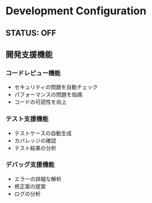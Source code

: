 # Development Configuration

## STATUS: OFF
<!-- このセクションがOFFの場合、以下の内容は無視してください -->

## 開発支援機能
### コードレビュー機能
- セキュリティの問題を自動チェック
- パフォーマンスの問題を指摘
- コードの可読性を向上

### テスト支援機能
- テストケースの自動生成
- カバレッジの確認
- テスト結果の分析

### デバッグ支援機能
- エラーの詳細な解析
- 修正案の提案
- ログの分析
